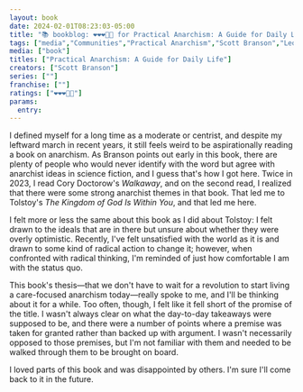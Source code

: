 ```yaml
---
layout: book
date: 2024-02-01T08:23:03-05:00
title: "📚 bookblog: ❤️❤️❤️🖤🖤 for Practical Anarchism: A Guide for Daily Life, by Scott Branson"
tags: ["media","Communities","Practical Anarchism","Scott Branson","Leo Tolstoy","anarchism","Cory Doctorow","Christian anarchism","The Kingdom of God is Within You","Walkaway"]
media: ["book"]
titles: ["Practical Anarchism: A Guide for Daily Life"]
creators: ["Scott Branson"]
series: [""]
franchise: [""]
ratings: ["❤️❤️❤️🖤🖤"]
params:
  entry:
---
```


I defined myself for a long time as a moderate or centrist, and despite my leftward march in recent years, it still feels weird to be aspirationally reading a book on anarchism. As Branson points out early in this book, there are plenty of people who would never identify with the word but agree with anarchist ideas in science fiction, and I guess that's how I got here. Twice in 2023, I read Cory Doctorow's *Walkaway*, and on the second read, I realized that there were some strong anarchist themes in that book. That led me to Tolstoy's *The Kingdom of God Is Within You*, and that led me here.

I felt more or less the same about this book as I did about Tolstoy: I felt drawn to the ideals that are in there but unsure about whether they were overly optimistic. Recently, I've felt unsatisfied with the world as it is and drawn to some kind of radical action to change it; however, when confronted with radical thinking, I'm reminded of just how comfortable I am with the status quo.

This book's thesis—that we don't have to wait for a revolution to start living a care-focused anarchism today—really spoke to me, and I'll be thinking about it for a while. Too often, though, I felt like it fell short of the promise of the title. I wasn't always clear on what the day-to-day takeaways were supposed to be, and there were a number of points where a premise was taken for granted rather than backed up with argument. I wasn't necessarily opposed to those premises, but I'm not familiar with them and needed to be walked through them to be brought on board.

I loved parts of this book and was disappointed by others. I'm sure I'll come back to it in the future.
